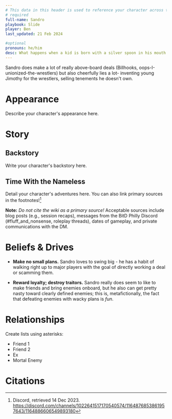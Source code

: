 ```yaml
---
# This data in this header is used to reference your character across the entire website. 
# required
full-name: Sandro
playbook: Slide
player: Ben
last_updated: 21 Feb 2024

#optional
pronouns: he/him
desc: What happens when a kid is born with a silver spoon in his mouth and then pawns it for magic beans. Repeatedly.
---
```


Sandro does make a lot of really above-board deals (Billhooks, oops-I-unionized-the-wrestlers) but also cheerfully lies a lot- inventing young Jimothy for the wrestlers, selling tenements he doesn't own.

# Appearance
Describe your character's appearance here.

# Story
## Backstory
Write your character's backstory here. 

## Time With the Nameless
Detail your character's adventures here. You can also link primary sources in the footnotes![^my-footnote]

**Note:** _Do not cite the wiki as a primary source!_ Acceptable sources include blog posts (e.g., session recaps), messages from the BitD Philly Discord (#fluff_and_nonsense, roleplay threads), dates of gameplay, and private communications with the DM. 

# Beliefs & Drives

* **Make no small plans.** Sandro loves to swing big - he has a habit of walking right up to major players with the goal of directly working a deal or scamming them. 

* **Reward loyalty; destroy traitors.** Sandro really does seem to like to make friends and bring enemies onboard, but he also can get pretty nasty toward clearly defined enemies; this is, metafictionally, the fact that defeating enemies with wacky plans is *fun*.

# Relationships
Create lists using asterisks:

* Friend 1
* Friend 2
* Ex
* Mortal Enemy

# Citations

[^my-footnote]: Discord, retrieved 14 Dec 2023. <https://discord.com/channels/1022641517170540574/1164876853861957643/1164886606549893180>